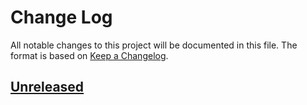 # Change Log
All notable changes to this project will be documented in this file. The format
is based on [Keep a Changelog](http://keepachangelog.com/).

## [Unreleased]

[Unreleased]: https://github.com/oneops/infoblox-java












